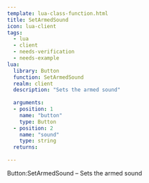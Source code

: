 ```yaml
---
template: lua-class-function.html
title: SetArmedSound
icon: lua-client
tags:
  - lua
  - client
  - needs-verification
  - needs-example
lua:
  library: Button
  function: SetArmedSound
  realm: client
  description: "Sets the armed sound"
  
  arguments:
  - position: 1
    name: "button"
    type: Button
  - position: 2
    name: "sound"
    type: string
  returns:
    
---
```


<div class="lua__search__keywords">
Button:SetArmedSound &#x2013; Sets the armed sound
</div>
